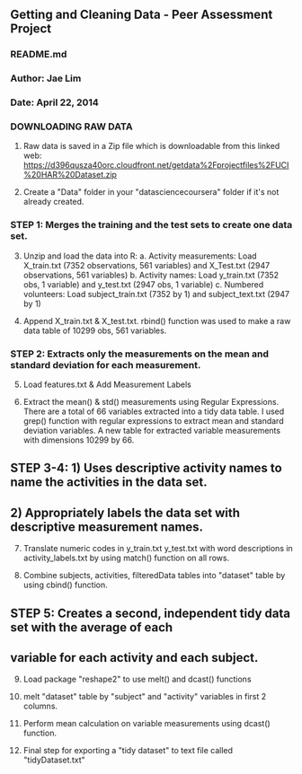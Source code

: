 ## Getting and Cleaning Data - Peer Assessment Project

### README.md
### Author: Jae Lim
### Date: April 22, 2014

### DOWNLOADING RAW DATA

1. Raw data is saved in a Zip file which is downloadable from this linked web:
	https://d396qusza40orc.cloudfront.net/getdata%2Fprojectfiles%2FUCI%20HAR%20Dataset.zip 

2. Create a "Data" folder in your "datasciencecoursera" folder if it's not already created.

### STEP 1: Merges the training and the test sets to create one data set.

3. Unzip and load the data into R:
	a. Activity measurements: Load X_train.txt (7352 observations, 561 variables)
		and X_Test.txt (2947 observations, 561 variables)
	b. Activity names: Load y_train.txt (7352 obs, 1 variable)
		and y_test.txt (2947 obs, 1 variable)
	c. Numbered volunteers: Load subject_train.txt (7352 by 1)
		and subject_text.txt (2947 by 1)
		
4. Append X_train.txt & X_test.txt. rbind() function was used to make a raw data table of
	10299 obs, 561 variables.

### STEP 2: Extracts only the measurements on the mean and standard deviation for each measurement.

5. Load features.txt & Add Measurement Labels

6. Extract the mean() & std() measurements using Regular Expressions. There are a total
	of 66 variables extracted into a tidy data table. I used grep() function with regular
	expressions to extract mean and standard deviation variables. A new table for extracted
	variable measurements with dimensions 10299 by 66.
	
## STEP 3-4: 1) Uses descriptive activity names to name the activities in the data set. 
##			 2) Appropriately labels the data set with descriptive measurement names.


7. Translate numeric codes in y_train.txt y_test.txt with word descriptions in 
	activity_labels.txt by using match() function on all rows.
	
8. Combine subjects, activities, filteredData tables into "dataset" table by using 
	cbind() function.

## STEP 5: Creates a second, independent tidy data set with the average of each 
##         variable for each activity and each subject.

9. Load package "reshape2" to use melt() and dcast() functions

10. melt "dataset" table by "subject" and "activity" variables in first 2 columns.

11. Perform mean calculation on variable measurements using dcast() function.

12. Final step for exporting a "tidy dataset" to text file called "tidyDataset.txt"





